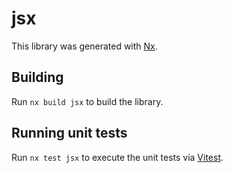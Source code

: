 # jsx

This library was generated with [Nx](https://nx.dev).

## Building

Run `nx build jsx` to build the library.

## Running unit tests

Run `nx test jsx` to execute the unit tests via [Vitest](https://vitest.dev/).
